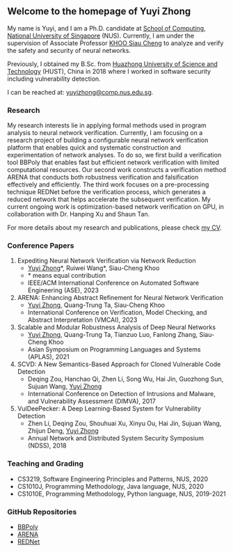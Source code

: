 ## Welcome to the homepage of Yuyi Zhong

My name is Yuyi, and I am a Ph.D. candidate at [School of Computing, National University of Singapore](https://www.comp.nus.edu.sg/) (NUS). Currently, I am under the supervision of Associate Professor [KHOO Siau Cheng](https://www.comp.nus.edu.sg/cs/people/khoosc/) to analyze and verify the safety and security of neural networks.

Previously, I obtained my B.Sc. from [Huazhong University of Science and Technology](https://www.hust.edu.cn/) (HUST), China in 2018 where I worked in software security including vulnerability detection.

I can be reached at: yuyizhong@comp.nus.edu.sg.

### Research

My research interests lie in applying formal methods used in program analysis to neural network verification. Currently, I am focusing on a research project of building a configurable neural network verification platform that enables quick and systematic construction and experimentation of network analyses. 
To do so, we first build a verification tool BBPoly that enables fast but efficient network verification with limited computational resources. 
Our second work constructs a verification method ARENA that conducts both robustness verification and falsification effectively and efficiently.
The third work focuses on a pre-processing technique REDNet before the verification process, which generates a reduced network that helps accelerate the subsequent verification.
My current ongoing work is optimization-based network verification on GPU, in collaboration with Dr. Hanping Xu and Shaun Tan.

For more details about my research and publications, please check [my CV](https://jacksonzyy.github.io/homepage/files/CV_yuyi.pdf).

### Conference Papers

1. Expediting Neural Network Verification via Network Reduction
    - <ins>Yuyi Zhong</ins>\*, Ruiwei Wang\*, Siau-Cheng Khoo
    - \* means equal contribution
    - IEEE/ACM International Conference on Automated Software Engineering (ASE), 2023
2. ARENA: Enhancing Abstract Refinement for Neural Network Verification
    - <ins>Yuyi Zhong</ins>, Quang-Trung Ta, Siau-Cheng Khoo
    - International Conference on Verification, Model Checking, and Abstract Interpretation (VMCAI), 2023
3. Scalable and Modular Robustness Analysis of Deep Neural Networks
    - <ins>Yuyi Zhong</ins>, Quang-Trung Ta, Tianzuo Luo, Fanlong Zhang, Siau-Cheng Khoo
    - Asian Symposium on Programming Languages and Systems (APLAS), 2021
4. SCVD: A New Semantics-Based Approach for Cloned Vulnerable Code Detection
    - Deqing Zou, Hanchao Qi, Zhen Li, Song Wu, Hai Jin, Guozhong Sun, Sujuan Wang, <ins>Yuyi Zhong</ins>
    - International Conference on Detection of Intrusions and Malware, and Vulnerability Assessment (DIMVA), 2017
5. VulDeePecker: A Deep Learning-Based System for Vulnerability Detection
    - Zhen Li, Deqing Zou, Shouhuai Xu, Xinyu Ou, Hai Jin, Sujuan Wang, Zhijun Deng, <ins>Yuyi Zhong</ins>
    - Annual Network and Distributed System Security Symposium (NDSS), 2018


### Teaching and Grading

* CS3219, Software Engineering Principles and Patterns, NUS, 2020
* CS1010J, Programming Methodology, Java language, NUS, 2020
* CS1010E, Programming Methodology, Python language, NUS, 2019-2021

### GitHub Repositories

* [BBPoly](https://github.com/JacksonZyy/BBPoly.git) 
* [ARENA](https://github.com/arena-verifier)
* [REDNet](https://github.com/REDNet-verifier/IDNN)
